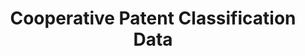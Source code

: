 ---
bigquery: https://console.cloud.google.com/bigquery?p=patents-public-data&d=cpc&page=dataset
citation: '“Cooperative Patent Classification” by the EPO and USPTO, for public use. '
contributors: EPO, USPTO
cost: None
description: Cooperative Patent Classification Data contains the scheme and definitions
  of the Cooperative Patent Classification system for classifying patent documents.
  The CPC is the result of a partnership between the EPO and the USPTO in their joint
  effort to develop a common, internationally compatible classification system for
  technical documents, in particular patent publications, which will be used by both
  offices in the patent granting process
documentation: https://www.cooperativepatentclassification.org/cpcSchemeAndDefinitions
last_edit: 04/05/2022, 23:26:57
location: https://www.cooperativepatentclassification.org/index
maintained_by: USPTO, EPO
schema_fields:
- glossary
- dateRevised
- ipcConcordant
- synonyms
- residualReferences
- definition
- informative_references
- breakdown_code
- level
- status
- parents
- sizeCache
- title_full
- limiting_references
- breakdownCode
- notAllocatable
- applicationReferences
- informativeReferences
- child_groups
- children
- titleFull
- titlePart
- symbol
- childGroups
- not_allocatable
- additional_only
- residual_references
- application_references
- date_revised
- ipc_concordant
- limitingReferences
- title_part
shortname: cooperative_patent_classification
tags:
- patents
- science
title: Cooperative Patent Classification Data
uuid: 984374a7-16e9-4b35-9445-458daceb01bf
---